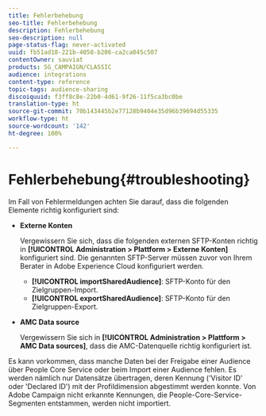 ```yaml
---
title: Fehlerbehebung
seo-title: Fehlerbehebung
description: Fehlerbehebung
seo-description: null
page-status-flag: never-activated
uuid: fb51ad18-221b-4058-b206-ca2ca045c507
contentOwner: sauviat
products: SG_CAMPAIGN/CLASSIC
audience: integrations
content-type: reference
topic-tags: audience-sharing
discoiquuid: f3ff8c8e-22b0-4d61-9f26-11f5ca3bc0be
translation-type: ht
source-git-commit: 70b143445b2e77128b9404e35d96b39694d55335
workflow-type: ht
source-wordcount: '142'
ht-degree: 100%

---
```



# Fehlerbehebung{#troubleshooting}

Im Fall von Fehlermeldungen achten Sie darauf, dass die folgenden Elemente richtig konfiguriert sind:

* **Externe Konten**

   Vergewissern Sie sich, dass die folgenden externen SFTP-Konten richtig in **[!UICONTROL Administration > Plattform > Externe Konten]** konfiguriert sind. Die genannten SFTP-Server müssen zuvor von Ihrem Berater in Adobe Experience Cloud konfiguriert werden.

   * **[!UICONTROL importSharedAudience]**: SFTP-Konto für den Zielgruppen-Import.
   * **[!UICONTROL exportSharedAudience]**: SFTP-Konto für den Zielgruppen-Export.

* **AMC Data source**

   Vergewissern Sie sich in **[!UICONTROL Administration > Plattform > AMC Data sources]**, dass die AMC-Datenquelle richtig konfiguriert ist.

Es kann vorkommen, dass manche Daten bei der Freigabe einer Audience über People Core Service oder beim Import einer Audience fehlen. Es werden nämlich nur Datensätze übertragen, deren Kennung (&#39;Visitor ID&#39; oder &#39;Declared ID&#39;) mit der Profildimension abgestimmt werden konnte. Von Adobe Campaign nicht erkannte Kennungen, die People-Core-Service-Segmenten entstammen, werden nicht importiert.
